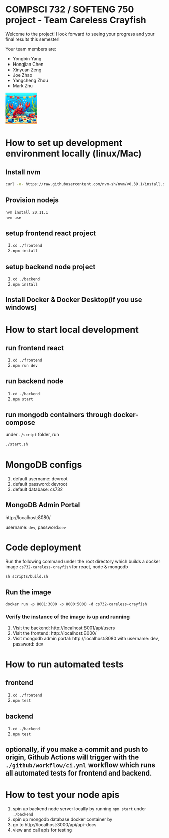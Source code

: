 # COMPSCI 732 / SOFTENG 750 project - Team Careless Crayfish

Welcome to the project! I look forward to seeing your progress and your final results this semester!

Your team members are:

- Yongbin Yang
- Hongjian Chen
- Xinyuan Zeng
- Joe Zhao
- Yangcheng Zhou
- Mark Zhu

<img src="./group-image/Careless%20Crayfish.webp" alt="Careless Crayfish" width="100px" height="100px">

# How to set up development environment locally (linux/Mac)

## Install nvm

```bash
curl -o- https://raw.githubusercontent.com/nvm-sh/nvm/v0.39.1/install.sh | bash
```

## Provision nodejs

```bash
nvm install 20.11.1
nvm use
```

## setup frontend react project

1. `cd ./frontend`
2. `npm install`

## setup backend node project

1. `cd ./backend`
2. `npm install`

## Install Docker & Docker Desktop(if you use windows)

# How to start local development

## run frontend react

1. `cd ./frontend`
2. `npm run dev`

## run backend node

1. `cd ./backend`
2. `npm start`

## run mongodb containers through docker-compose

under `./script` folder, run

```bash
./start.sh
```

# MongoDB configs

1. default username: devroot
1. default password: devroot
1. default database: cs732

## MongoDB Admin Portal

http://localhost:8080/

username: `dev`, password:`dev`

# Code deployment

Run the following command under the root directory which builds a docker image `cs732-careless-crayfish` for react, node & mongodb

```
sh scripts/build.sh
```

## Run the image

```
docker run -p 8001:3000 -p 8000:5000 -d cs732-careless-crayfish
```

### Verify the instance of the image is up and running

1. Visit the backend: http://localhost:8001/api/users
2. Visit the frontend: http://localhost:8000/
3. Visit mongodb admin portal: http://localhost:8080 with username: dev, password: dev

# How to run automated tests

## frontend

1. `cd ./frontend`
2. `npm test`

## backend

1. `cd ./backend`
2. `npm test`

## optionally, if you make a commit and push to origin, Github Actions will trigger with the `./github/workflow/ci.yml` workflow which runs all automated tests for frontend and backend.

# How to test your node apis

1. spin up backend node server locally by running `npm start` under `./backend`
2. spin up mongodb database docker container by
3. go to http://localhost:3000/api/api-docs
4. view and call apis for testing

